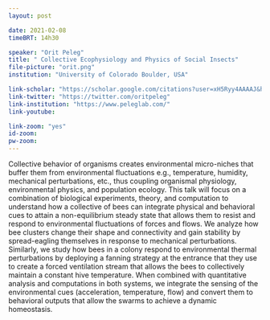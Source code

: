 ```yaml
---
layout: post

date: 2021-02-08
timeBRT: 14h30

speaker: "Orit Peleg"
title: " Collective Ecophysiology and Physics of Social Insects"
file-picture: "orit.png"
institution: "University of Colorado Boulder, USA"

link-scholar: "https://scholar.google.com/citations?user=xH5Ryy4AAAAJ&hl=en"
link-twitter: "https://twitter.com/oritpeleg"
link-institution: "https://www.peleglab.com/"
link-youtube:

link-zoom: "yes"
id-zoom: 
pw-zoom: 
---
```


Collective behavior of organisms creates environmental micro-niches that buffer them from environmental fluctuations e.g., temperature, humidity, mechanical perturbations, etc., thus coupling organismal physiology, environmental physics, and population ecology. This talk will focus on a combination of biological experiments, theory, and computation to understand how a collective of bees can integrate physical and behavioral cues to attain a non-equilibrium steady state that allows them to resist and respond to environmental fluctuations of forces and flows. We analyze how bee clusters change their shape and connectivity and gain stability by spread-eagling themselves in response to mechanical perturbations. Similarly, we study how bees in a colony respond to environmental thermal perturbations by deploying a fanning strategy at the entrance that they use to create a forced ventilation stream that allows the bees to collectively maintain a constant hive temperature. When combined with quantitative analysis and computations in both systems, we integrate the sensing of the environmental cues (acceleration, temperature, flow) and convert them to behavioral outputs that allow the swarms to achieve a dynamic homeostasis. 
